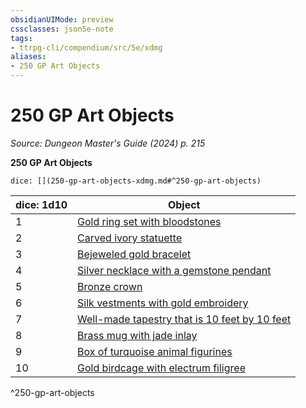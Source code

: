 ```yaml
---
obsidianUIMode: preview
cssclasses: json5e-note
tags:
- ttrpg-cli/compendium/src/5e/xdmg
aliases:
- 250 GP Art Objects
---
```

# 250 GP Art Objects
*Source: Dungeon Master's Guide (2024) p. 215* 

**250 GP Art Objects**

`dice: [](250-gp-art-objects-xdmg.md#^250-gp-art-objects)`

| dice: 1d10 | Object |
|------------|--------|
| 1 | [Gold ring set with bloodstones](Інструменти%20ДМ/CLI/items/gold-ring-set-with-bloodstones-xdmg.md) |
| 2 | [Carved ivory statuette](Інструменти%20ДМ/CLI/items/carved-ivory-statuette-xdmg.md) |
| 3 | [Bejeweled gold bracelet](Інструменти%20ДМ/CLI/items/bejeweled-gold-bracelet-xdmg.md) |
| 4 | [Silver necklace with a gemstone pendant](Інструменти%20ДМ/CLI/items/silver-necklace-with-a-gemstone-pendant-xdmg.md) |
| 5 | [Bronze crown](Інструменти%20ДМ/CLI/items/bronze-crown-xdmg.md) |
| 6 | [Silk vestments with gold embroidery](Інструменти%20ДМ/CLI/items/silk-vestments-with-gold-embroidery-xdmg.md) |
| 7 | [Well-made tapestry that is 10 feet by 10 feet](Інструменти%20ДМ/CLI/items/well-made-tapestry-that-is-10-feet-by-10-feet-xdmg.md) |
| 8 | [Brass mug with jade inlay](Інструменти%20ДМ/CLI/items/brass-mug-with-jade-inlay-xdmg.md) |
| 9 | [Box of turquoise animal figurines](Інструменти%20ДМ/CLI/items/box-of-turquoise-animal-figurines-xdmg.md) |
| 10 | [Gold birdcage with electrum filigree](Інструменти%20ДМ/CLI/items/gold-birdcage-with-electrum-filigree-xdmg.md) |
^250-gp-art-objects